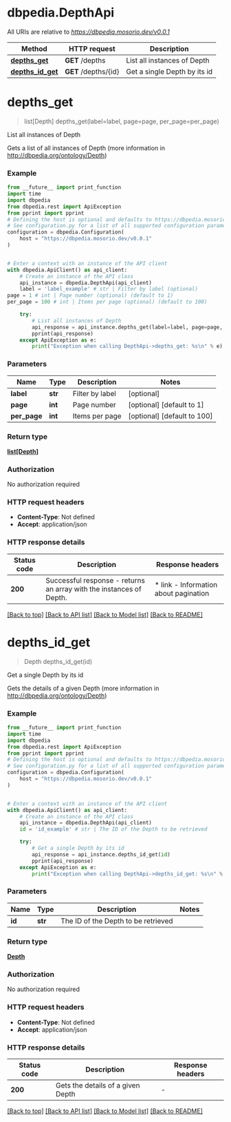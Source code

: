 # dbpedia.DepthApi

All URIs are relative to *https://dbpedia.mosorio.dev/v0.0.1*

Method | HTTP request | Description
------------- | ------------- | -------------
[**depths_get**](DepthApi.md#depths_get) | **GET** /depths | List all instances of Depth
[**depths_id_get**](DepthApi.md#depths_id_get) | **GET** /depths/{id} | Get a single Depth by its id


# **depths_get**
> list[Depth] depths_get(label=label, page=page, per_page=per_page)

List all instances of Depth

Gets a list of all instances of Depth (more information in http://dbpedia.org/ontology/Depth)

### Example

```python
from __future__ import print_function
import time
import dbpedia
from dbpedia.rest import ApiException
from pprint import pprint
# Defining the host is optional and defaults to https://dbpedia.mosorio.dev/v0.0.1
# See configuration.py for a list of all supported configuration parameters.
configuration = dbpedia.Configuration(
    host = "https://dbpedia.mosorio.dev/v0.0.1"
)


# Enter a context with an instance of the API client
with dbpedia.ApiClient() as api_client:
    # Create an instance of the API class
    api_instance = dbpedia.DepthApi(api_client)
    label = 'label_example' # str | Filter by label (optional)
page = 1 # int | Page number (optional) (default to 1)
per_page = 100 # int | Items per page (optional) (default to 100)

    try:
        # List all instances of Depth
        api_response = api_instance.depths_get(label=label, page=page, per_page=per_page)
        pprint(api_response)
    except ApiException as e:
        print("Exception when calling DepthApi->depths_get: %s\n" % e)
```

### Parameters

Name | Type | Description  | Notes
------------- | ------------- | ------------- | -------------
 **label** | **str**| Filter by label | [optional] 
 **page** | **int**| Page number | [optional] [default to 1]
 **per_page** | **int**| Items per page | [optional] [default to 100]

### Return type

[**list[Depth]**](Depth.md)

### Authorization

No authorization required

### HTTP request headers

 - **Content-Type**: Not defined
 - **Accept**: application/json

### HTTP response details
| Status code | Description | Response headers |
|-------------|-------------|------------------|
**200** | Successful response - returns an array with the instances of Depth. |  * link - Information about pagination <br>  |

[[Back to top]](#) [[Back to API list]](../README.md#documentation-for-api-endpoints) [[Back to Model list]](../README.md#documentation-for-models) [[Back to README]](../README.md)

# **depths_id_get**
> Depth depths_id_get(id)

Get a single Depth by its id

Gets the details of a given Depth (more information in http://dbpedia.org/ontology/Depth)

### Example

```python
from __future__ import print_function
import time
import dbpedia
from dbpedia.rest import ApiException
from pprint import pprint
# Defining the host is optional and defaults to https://dbpedia.mosorio.dev/v0.0.1
# See configuration.py for a list of all supported configuration parameters.
configuration = dbpedia.Configuration(
    host = "https://dbpedia.mosorio.dev/v0.0.1"
)


# Enter a context with an instance of the API client
with dbpedia.ApiClient() as api_client:
    # Create an instance of the API class
    api_instance = dbpedia.DepthApi(api_client)
    id = 'id_example' # str | The ID of the Depth to be retrieved

    try:
        # Get a single Depth by its id
        api_response = api_instance.depths_id_get(id)
        pprint(api_response)
    except ApiException as e:
        print("Exception when calling DepthApi->depths_id_get: %s\n" % e)
```

### Parameters

Name | Type | Description  | Notes
------------- | ------------- | ------------- | -------------
 **id** | **str**| The ID of the Depth to be retrieved | 

### Return type

[**Depth**](Depth.md)

### Authorization

No authorization required

### HTTP request headers

 - **Content-Type**: Not defined
 - **Accept**: application/json

### HTTP response details
| Status code | Description | Response headers |
|-------------|-------------|------------------|
**200** | Gets the details of a given Depth |  -  |

[[Back to top]](#) [[Back to API list]](../README.md#documentation-for-api-endpoints) [[Back to Model list]](../README.md#documentation-for-models) [[Back to README]](../README.md)

